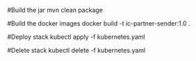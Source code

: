 #Build the jar
mvn clean package

#Build the docker images
docker build -t ic-partner-sender:1.0 .

#Deploy stack
kubectl apply -f kubernetes.yaml

#Delete stack
kubectl delete -f kubernetes.yaml